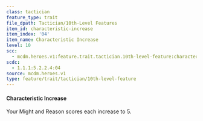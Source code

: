 ```yaml
---
class: tactician
feature_type: trait
file_dpath: Tactician/10th-Level Features
item_id: characteristic-increase
item_index: '04'
item_name: Characteristic Increase
level: 10
scc:
  - mcdm.heroes.v1:feature.trait.tactician.10th-level-feature:characteristic-increase
scdc:
  - 1.1.1:5.2.2.4:04
source: mcdm.heroes.v1
type: feature/trait/tactician/10th-level-feature
---
```


#### Characteristic Increase

Your Might and Reason scores each increase to 5.
